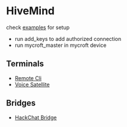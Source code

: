 # HiveMind

check [examples](./examples) for setup

- run add_keys to add authorized connection
- run mycroft_master in mycroft device


## Terminals

- [Remote Cli](https://github.com/OpenJarbas/HiveMind-cli)
- [Voice Satellite](https://github.com/OpenJarbas/HiveMind-voice-sat)

## Bridges

- [HackChat Bridge](https://github.com/OpenJarbas/HiveMind-HackChatBridge)

